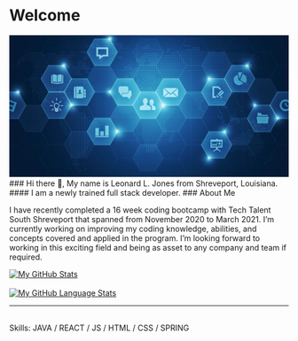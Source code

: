 <div class="header">
  <h1>Welcome</h1>
 </div>
 <img src="https://github.com/LLJ3288/LLJ3288/blob/main/techfour.PNG" title="Title of image" alt="alt text here"/>
###  Hi there 👋, My name is Leonard L. Jones from Shreveport, Louisiana. 
 #### I am a newly trained full stack developer.
  ### About Me
  
I have recently completed a 16 week coding bootcamp with Tech Talent South Shreveport that spanned from November 2020 to March 2021. I’m currently working on improving my coding knowledge, abilities, and concepts covered and applied in the program. I’m looking forward to working in this exciting field and being as asset to any company and team if required. 


[![My GitHub Stats](https://github-readme-stats.vercel.app/api/?username=LLJ3288&count_private=true&theme=tokyonight&showicons=true)]()
<br>
<br>
[![My GitHub Language Stats](https://github-readme-stats.vercel.app/api/top-langs/?username=LLJ3288&langs_count=5&theme=tokyonight)]()

<hr>
<br>
Skills:  JAVA / REACT / JS / HTML / CSS / SPRING


<!--
**LLJ3288/LLJ3288** is a ✨ _special_ ✨ repository because its `README.md` (this file) appears on your GitHub profile.


<br>
<br>
<div class="header">
  <h1>Header</h1>
</div>

### Hi there 👋, My name is Leonard L. Jones.
#### Full stack developer. 
![Full stack developer. ](https://github.com/LLJ3288/LLJ3288/blob/main/techfour.PNG)

I have recently completed a 16 week coding boot camp with Tech Talent South Shreveport that spanned from November 2020 to March 2021. I am currently working on improving my coding knowledge, abilities, and concepts covered and applied in the program. I’m looking forward to working in this exciting field and being as asset to any company and team if required.

Skills: REACT / JS / HTML / CSS

- 🔭 I’m currently working on this page. 

### Hi there 👋, My name is Leonard L. Jones.
#### Full stack developer. 
![Full stack developer. ](https://github.com/LLJ3288/LLJ3288/blob/main/techfour.PNG)

I have recently completed a 16 week coding boot camp with Tech Talent South Shreveport that spanned from November 2020 to March 2021. I am currently working on improving my coding knowledge, abilities, and concepts covered and applied in the program. I’m looking forward to working in this exciting field and being as asset to any company and team if required.

Skills: REACT / JS / HTML / CSS

- 🔭 I’m currently working on this page. 













 


























